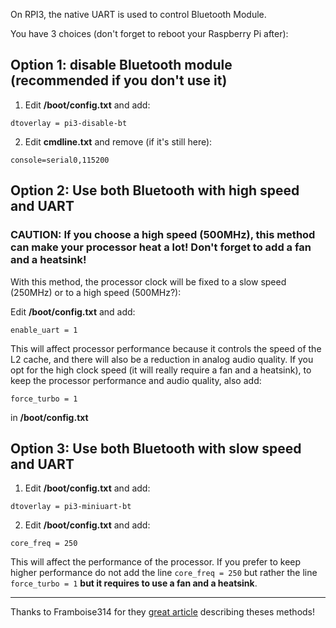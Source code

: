On RPI3, the native UART is used to control Bluetooth Module.

You have 3 choices (don't forget to reboot your Raspberry Pi after):

## Option 1: disable Bluetooth module (recommended if you don't use it)
1. Edit **/boot/config.txt** and add:
```
dtoverlay = pi3-disable-bt
```
2. Edit **cmdline.txt** and remove (if it's still here):
```
console=serial0,115200
```

## Option 2: Use both Bluetooth with high speed and UART
### CAUTION: If you choose a high speed (500MHz), this method can make your processor heat a lot! Don't forget to add a fan and a heatsink!
With this method, the processor clock will be fixed to a slow speed (250MHz) or to a high speed (500MHz?):

Edit **/boot/config.txt** and add:
```
enable_uart = 1
```
This will affect processor performance because it controls the speed of the L2 cache, and there will also be a reduction in analog audio quality.
If you opt for the high clock speed (it will really require a fan and a heatsink), to keep the processor performance and audio quality, also add:
```
force_turbo = 1
```
in **/boot/config.txt**

## Option 3: Use both Bluetooth with slow speed and UART
1. Edit **/boot/config.txt** and add:
```
dtoverlay = pi3-miniuart-bt
```
2. Edit **/boot/config.txt** and add:
```
core_freq = 250
```
This will affect the performance of the processor. If you prefer to keep higher performance do not add the line `core_freq = 250` but rather the line `force_turbo = 1` **but it requires to use a fan and a heatsink**.

***
Thanks to Framboise314 for they [great article](https://www.framboise314.fr/le-port-serie-du-raspberry-pi-3-pas-simple/) describing theses methods!